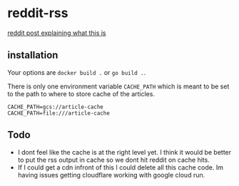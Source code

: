 reddit-rss
==========

[reddit post explaining what this is](https://www.reddit.com/r/rss/comments/fvg3ed/i_built_a_better_rss_feed_for_reddit/)

## installation
Your options are `docker build .` or `go build .`.

There is only one environment variable `CACHE_PATH` which is meant to be set to the path to where to store cache of the articles.

```
CACHE_PATH=gcs://article-cache
CACHE_PATH=file:///article-cache
```

## Todo
* I dont feel like the cache is at the right level yet. I think it would be better to put the rss output in cache so we dont hit reddit on cache hits.
* If I could get a cdn infront of this I could delete all this cache code. Im having issues getting cloudflare working with google cloud run.
